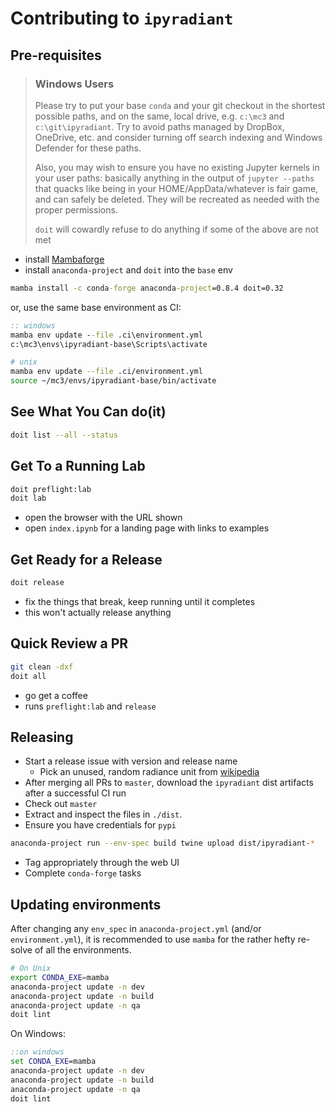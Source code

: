 # Contributing to `ipyradiant`

## Pre-requisites

> ### Windows Users
>
> Please try to put your base `conda` and your git checkout in the shortest possible
> paths, and on the same, local drive, e.g. `c:\mc3` and `c:\git\ipyradiant`. Try to
> avoid paths managed by DropBox, OneDrive, etc. and consider turning off search
> indexing and Windows Defender for these paths.
>
> Also, you may wish to ensure you have no existing Jupyter kernels in your user paths:
> basically anything in the output of `jupyter --paths` that quacks like being in your
> HOME/AppData/whatever is fair game, and can safely be deleted. They will be recreated
> as needed with the proper permissions.
>
> `doit` will cowardly refuse to do anything if some of the above are not met

- install [Mambaforge](https://github.com/conda-forge/miniforge/releases)
- install `anaconda-project` and `doit` into the `base` env

```bat
mamba install -c conda-forge anaconda-project=0.8.4 doit=0.32
```

or, use the same base environment as CI:

```bat
:: windows
mamba env update --file .ci\environment.yml
c:\mc3\envs\ipyradiant-base\Scripts\activate
```

```bash
# unix
mamba env update --file .ci/environment.yml
source ~/mc3/envs/ipyradiant-base/bin/activate
```

## See What You Can do(it)

```bash
doit list --all --status
```

## Get To a Running Lab

```bash
doit preflight:lab
doit lab
```

- open the browser with the URL shown
- open `index.ipynb` for a landing page with links to examples

## Get Ready for a Release

```bash
doit release
```

- fix the things that break, keep running until it completes
- this won't actually release anything

## Quick Review a PR

```bash
git clean -dxf
doit all
```

- go get a coffee
- runs `preflight:lab` and `release`

## Releasing

- Start a release issue with version and release name
  - Pick an unused, random radiance unit from [wikipedia][radiance-si-units]
- After merging all PRs to `master`, download the `ipyradiant` dist artifacts after a
  successful CI run
- Check out `master`
- Extract and inspect the files in `./dist`.
- Ensure you have credentials for `pypi`

```bash
anaconda-project run --env-spec build twine upload dist/ipyradiant-*
```

- Tag appropriately through the web UI
- Complete `conda-forge` tasks

[radiance-si-units]: https://en.wikipedia.org/wiki/Radiance#SI_radiometry_units

## Updating environments

After changing any `env_spec` in `anaconda-project.yml` (and/or `environment.yml`), it
is recommended to use `mamba` for the rather hefty re-solve of all the environments.

```bash
# On Unix
export CONDA_EXE=mamba
anaconda-project update -n dev
anaconda-project update -n build
anaconda-project update -n qa
doit lint
```

On Windows:

```bat
::on windows
set CONDA_EXE=mamba
anaconda-project update -n dev
anaconda-project update -n build
anaconda-project update -n qa
doit lint
```
